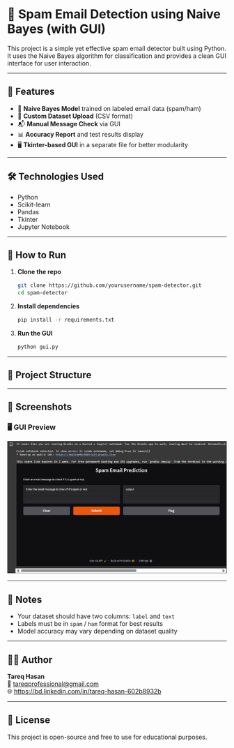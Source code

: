 # 📧 Spam Email Detection using Naive Bayes (with GUI)

This project is a simple yet effective spam email detector built using Python. It uses the Naive Bayes algorithm for classification and provides a clean GUI interface for user interaction.

---

## 🚀 Features

- 🧠 **Naive Bayes Model** trained on labeled email data (spam/ham)
- 📂 **Custom Dataset Upload** (CSV format)
- 📬 **Manual Message Check** via GUI
- 📊 **Accuracy Report** and test results display
- 🖥️ **Tkinter-based GUI** in a separate file for better modularity

---

## 🛠️ Technologies Used

- Python
- Scikit-learn
- Pandas
- Tkinter
- Jupyter Notebook

---

## 🧪 How to Run

1. **Clone the repo**
    ```bash
    git clone https://github.com/yourusername/spam-detector.git
    cd spam-detector
    ```

2. **Install dependencies**
    ```bash
    pip install -r requirements.txt
    ```

3. **Run the GUI**
    ```bash
    python gui.py
    ```

---

## 📁 Project Structure


---

## 📸 Screenshots


### 🖥️ GUI Preview
![GUI Screenshot](https://github.com/Tareqhasanmunna/Python-Project/blob/main/spam%20email%20detection%20gui.png)

---

## 📌 Notes

- Your dataset should have two columns: `label` and `text`
- Labels must be in `spam` / `ham` format for best results
- Model accuracy may vary depending on dataset quality

---

## 🧑‍💻 Author

**Tareq Hasan**  
📧 tareqprofessional@gmail.com  
🌐 https://bd.linkedin.com/in/tareq-hasan-602b8932b

---

## 📜 License

This project is open-source and free to use for educational purposes.

